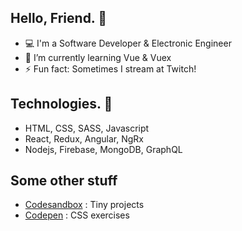 ## Hello, Friend.  🐢

- 💻 I'm a Software Developer & Electronic Engineer
- 🌱 I’m currently learning Vue & Vuex
- ⚡ Fun fact: Sometimes I stream at Twitch!

## Technologies. 🚀
- HTML, CSS, SASS, Javascript
- React, Redux, Angular, NgRx
- Nodejs, Firebase, MongoDB, GraphQL

## Some other stuff
- [Codesandbox](https://codesandbox.io/dashboard/home?workspace=1a039338-5cc5-4488-9abe-eac1ca9aeebb) : Tiny projects
- [Codepen](https://codepen.io/alefyyyy) : CSS exercises
